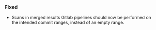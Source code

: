 ### Fixed

- Scans in merged results Gitlab pipelines should now be performed on the intended commit ranges, instead of an empty range.
